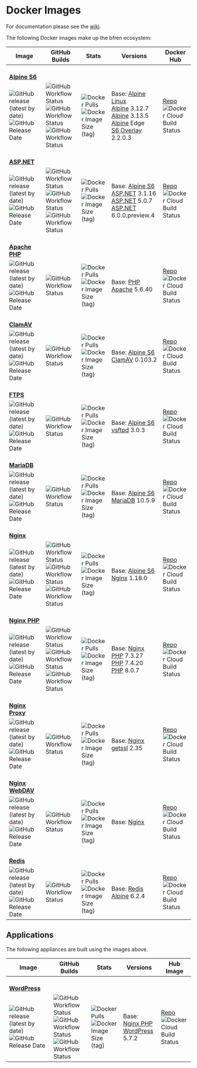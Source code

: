 # Docker Images

For documentation please see the [wiki](https://github.com/bfren/docker/wiki).

The following Docker images make up the bfren ecosystem:

| Image                                                                                                                                                                                                                 | GitHub Builds                                                                                                                                                                                                                                                                                                                                                                                                          | Stats                                                                                                                                                                                             | Versions                                                                                                                                                                                                                                                                           | Docker Hub                                                                                                                                                      |
| --------------------------------------------------------------------------------------------------------------------------------------------------------------------------------------------------------------------- | ---------------------------------------------------------------------------------------------------------------------------------------------------------------------------------------------------------------------------------------------------------------------------------------------------------------------------------------------------------------------------------------------------------------------- | ------------------------------------------------------------------------------------------------------------------------------------------------------------------------------------------------- | ---------------------------------------------------------------------------------------------------------------------------------------------------------------------------------------------------------------------------------------------------------------------------------- | --------------------------------------------------------------------------------------------------------------------------------------------------------------- |
| <br/>[**Alpine S6**](https://github.com/bfren/docker-alpine-s6)
| ![GitHub release (latest by date)](https://img.shields.io/github/v/release/bfren/docker-alpine-s6)<br/>![GitHub Release Date](https://img.shields.io/github/release-date/bencgreen/docker-alpine-s6?label=when)       | ![GitHub Workflow Status](https://img.shields.io/github/workflow/status/bfren/docker-alpine-s6/dev-alpine3_12?label=alpine+3.12&logo=alpine)<br/>![GitHub Workflow Status](https://img.shields.io/github/workflow/status/bfren/docker-alpine-s6/dev-alpine3_13?label=alpine+3.13)<br/>![GitHub Workflow Status](https://img.shields.io/github/workflow/status/bfren/docker-alpine-s6/dev-alpineedge?label=alpine+edge) | ![Docker Pulls](https://img.shields.io/docker/pulls/bfren/alpine-s6?label=pulls)<br/>![Docker Image Size (tag)](https://img.shields.io/docker/image-size/bfren/alpine-s6/latest?label=size)       | Base: [Alpine Linux](https://github.com/alpinelinux/docker-alpine)<br/>[Alpine](https://alpinelinux.org/) 3.12.7<br/>[Alpine](https://alpinelinux.org/) 3.13.5<br/>[Alpine](https://alpinelinux.org/) Edge<br/>[S6 Overlay](https://github.com/just-containers/s6-overlay) 2.2.0.3 | [Repo](https://hub.docker.com/r/bfren/alpine-s6)<br/>![Docker Cloud Build Status](https://img.shields.io/docker/cloud/build/bfren/alpine-s6?label=docker)       |
| <br/>[**ASP.NET**](https://github.com/bfren/docker-aspnet)
| ![GitHub release (latest by date)](https://img.shields.io/github/v/release/bfren/docker-aspnet)<br/>![GitHub Release Date](https://img.shields.io/github/release-date/bencgreen/docker-aspnet?label=when)             | ![GitHub Workflow Status](https://img.shields.io/github/workflow/status/bfren/docker-aspnet/dev-3_1?label=.NET+Core+3.1)<br/>![GitHub Workflow Status](https://img.shields.io/github/workflow/status/bfren/docker-aspnet/dev-5_0?label=.NET+Core+5.0)<br/>![GitHub Workflow Status](https://img.shields.io/github/workflow/status/bfren/docker-aspnet/dev-6_0?label=.NET+6.0)                                          | ![Docker Pulls](https://img.shields.io/docker/pulls/bfren/aspnet?label=pulls)<br/>![Docker Image Size (tag)](https://img.shields.io/docker/image-size/bfren/aspnet/latest?label=size)             | Base: [Alpine S6](https://github.com/bfren/docker-alpine-s6)<br/>[ASP.NET](https://dotnet.microsoft.com/apps/aspnet) 3.1.16<br/>[ASP.NET](https://dotnet.microsoft.com/apps/aspnet) 5.0.7<br/>[ASP.NET](https://dotnet.microsoft.com/apps/aspnet) 6.0.0.preview.4                  | [Repo](https://hub.docker.com/r/bfren/aspnet)<br/>![Docker Cloud Build Status](https://img.shields.io/docker/cloud/build/bfren/aspnet?label=docker)             |
| <br/>[**Apache PHP**](https://github.com/bfren/docker-apache-php)
| ![GitHub release (latest by date)](https://img.shields.io/github/v/release/bfren/docker-apache-php)<br/>![GitHub Release Date](https://img.shields.io/github/release-date/bencgreen/docker-apache-php?label=when)     | ![GitHub Workflow Status](https://img.shields.io/github/workflow/status/bfren/docker-apache-php/dev-5_6?label=PHP+5.6)                                                                                                                                                                                                                                                                                                 | ![Docker Pulls](https://img.shields.io/docker/pulls/bfren/apache-php?label=pulls)<br/>![Docker Image Size (tag)](https://img.shields.io/docker/image-size/bfren/apache-php/latest?label=size)     | Base: [PHP Apache](https://github.com/docker-library/php) 5.6.40                                                                                                                                                                                                                   | [Repo](https://hub.docker.com/r/bfren/apache-php)<br/>![Docker Cloud Build Status](https://img.shields.io/docker/cloud/build/bfren/apache-php?label=docker)     |
| <br/>[**ClamAV**](https://github.com/bfren/docker-clamav)
| ![GitHub release (latest by date)](https://img.shields.io/github/v/release/bfren/docker-clamav)<br/>![GitHub Release Date](https://img.shields.io/github/release-date/bencgreen/docker-clamav?label=when)             | ![GitHub Workflow Status](https://img.shields.io/github/workflow/status/bfren/docker-clamav/dev)                                                                                                                                                                                                                                                                                                                       | ![Docker Pulls](https://img.shields.io/docker/pulls/bfren/clamav?label=pulls)<br/>![Docker Image Size (tag)](https://img.shields.io/docker/image-size/bfren/clamav/latest?label=size)             | Base: [Alpine S6](https://github.com/bfren/docker-alpine-s6)<br/>[ClamAV](https://www.clamav.net) 0.103.2                                                                                                                                                                          | [Repo](https://hub.docker.com/r/bfren/clamav)<br/>![Docker Cloud Build Status](https://img.shields.io/docker/cloud/build/bfren/clamav?label=docker)             |
| <br/>[**FTPS**](https://github.com/bfren/docker-ftps)
| ![GitHub release (latest by date)](https://img.shields.io/github/v/release/bfren/docker-ftps)<br/>![GitHub Release Date](https://img.shields.io/github/release-date/bencgreen/docker-ftps?label=when)                 | ![GitHub Workflow Status](https://img.shields.io/github/workflow/status/bfren/docker-ftps/dev)                                                                                                                                                                                                                                                                                                                         | ![Docker Pulls](https://img.shields.io/docker/pulls/bfren/ftps?label=pulls)<br/>![Docker Image Size (tag)](https://img.shields.io/docker/image-size/bfren/ftps/latest?label=size)                 | Base: [Alpine S6](https://github.com/bfren/docker-alpine-s6)<br/>[vsftpd](https://security.appspot.com/vsftpd.html) 3.0.3                                                                                                                                                          | [Repo](https://hub.docker.com/r/bfren/ftps)<br/>![Docker Cloud Build Status](https://img.shields.io/docker/cloud/build/bfren/ftps?label=docker)                 |
| <br/>[**MariaDB**](https://github.com/bfren/docker-mariadb)
| ![GitHub release (latest by date)](https://img.shields.io/github/v/release/bfren/docker-mariadb)<br/>![GitHub Release Date](https://img.shields.io/github/release-date/bencgreen/docker-mariadb?label=when)           | ![GitHub Workflow Status](https://img.shields.io/github/workflow/status/bfren/docker-mariadb/dev)                                                                                                                                                                                                                                                                                                                      | ![Docker Pulls](https://img.shields.io/docker/pulls/bfren/mariadb?label=pulls)<br/>![Docker Image Size (tag)](https://img.shields.io/docker/image-size/bfren/mariadb/latest?label=size)           | Base: [Alpine S6](https://github.com/bfren/docker-alpine-s6)<br/>[MariaDB](https://mariadb.org) 10.5.9                                                                                                                                                                             | [Repo](https://hub.docker.com/r/bfren/mariadb)<br/>![Docker Cloud Build Status](https://img.shields.io/docker/cloud/build/bfren/mariadb?label=docker)           |
| <br/>[**Nginx**](https://github.com/bfren/docker-nginx)
| ![GitHub release (latest by date)](https://img.shields.io/github/v/release/bfren/docker-nginx)<br/>![GitHub Release Date](https://img.shields.io/github/release-date/bencgreen/docker-nginx?label=when)               | ![GitHub Workflow Status](https://img.shields.io/github/workflow/status/bfren/docker-nginx/dev-alpine3_12?label=alpine+3.12)<br/>![GitHub Workflow Status](https://img.shields.io/github/workflow/status/bfren/docker-nginx/dev-alpine3_13?label=alpine+3.13)<br/>![GitHub Workflow Status](https://img.shields.io/github/workflow/status/bfren/docker-nginx/dev-alpineedge?label=alpine+edge)                         | ![Docker Pulls](https://img.shields.io/docker/pulls/bfren/nginx?label=pulls)<br/>![Docker Image Size (tag)](https://img.shields.io/docker/image-size/bfren/nginx/latest?label=size)               | Base: [Alpine S6](https://github.com/bfren/docker-alpine-s6)<br/>[Nginx](https://nginx.org/en/) 1.18.0                                                                                                                                                                             | [Repo](https://hub.docker.com/r/bfren/nginx)<br/>![Docker Cloud Build Status](https://img.shields.io/docker/cloud/build/bfren/nginx?label=docker)               |
| <br/>[**Nginx PHP**](https://github.com/bfren/docker-nginx-php)
| ![GitHub release (latest by date)](https://img.shields.io/github/v/release/bfren/docker-nginx-php)<br/>![GitHub Release Date](https://img.shields.io/github/release-date/bencgreen/docker-nginx-php?label=when)       | ![GitHub Workflow Status](https://img.shields.io/github/workflow/status/bfren/docker-nginx-php/dev-7_3?label=PHP+7.3)<br/>![GitHub Workflow Status](https://img.shields.io/github/workflow/status/bfren/docker-nginx-php/dev-7_4?label=PHP+7.4)<br/>![GitHub Workflow Status](https://img.shields.io/github/workflow/status/bfren/docker-nginx-php/dev-8_0?label=PHP+8.0)                                              | ![Docker Pulls](https://img.shields.io/docker/pulls/bfren/nginx-php?label=pulls)<br/>![Docker Image Size (tag)](https://img.shields.io/docker/image-size/bfren/nginx-php/latest?label=size)       | Base: [Nginx](https://github.com/bfren/docker-nginx)<br/>[PHP](https://php.net) 7.3.27<br/>[PHP](https://php.net) 7.4.20<br/>[PHP](https://php.net) 8.0.7                                                                                                                          | [Repo](https://hub.docker.com/r/bfren/nginx-php)<br/>![Docker Cloud Build Status](https://img.shields.io/docker/cloud/build/bfren/nginx-php?label=docker)       |
| <br/>[**Nginx Proxy**](https://github.com/bfren/docker-nginx-proxy)
| ![GitHub release (latest by date)](https://img.shields.io/github/v/release/bfren/docker-nginx-proxy)<br/>![GitHub Release Date](https://img.shields.io/github/release-date/bencgreen/docker-nginx-proxy?label=when)   | ![GitHub Workflow Status](https://img.shields.io/github/workflow/status/bfren/docker-nginx-proxy/dev)                                                                                                                                                                                                                                                                                                                  | ![Docker Pulls](https://img.shields.io/docker/pulls/bfren/nginx-proxy?label=pulls)<br/>![Docker Image Size (tag)](https://img.shields.io/docker/image-size/bfren/nginx-proxy/latest?label=size)   | Base: [Nginx](https://github.com/bfren/docker-nginx)<br/>[getssl](https://github.com/srvrco/getssl) 2.35                                                                                                                                                                           | [Repo](https://hub.docker.com/r/bfren/nginx-proxy)<br/>![Docker Cloud Build Status](https://img.shields.io/docker/cloud/build/bfren/nginx-proxy?label=docker)   |
| <br/>[**Nginx WebDAV**](https://github.com/bfren/docker-nginx-webdav)
| ![GitHub release (latest by date)](https://img.shields.io/github/v/release/bfren/docker-nginx-webdav)<br/>![GitHub Release Date](https://img.shields.io/github/release-date/bencgreen/docker-nginx-webdav?label=when) | ![GitHub Workflow Status](https://img.shields.io/github/workflow/status/bfren/docker-nginx-webdav/dev)                                                                                                                                                                                                                                                                                                                 | ![Docker Pulls](https://img.shields.io/docker/pulls/bfren/nginx-webdav?label=pulls)<br/>![Docker Image Size (tag)](https://img.shields.io/docker/image-size/bfren/nginx-webdav/latest?label=size) | Base: [Nginx](https://github.com/bfren/docker-webdav)                                                                                                                                                                                                                              | [Repo](https://hub.docker.com/r/bfren/nginx-webdav)<br/>![Docker Cloud Build Status](https://img.shields.io/docker/cloud/build/bfren/nginx-webdav?label=docker) |
| <br/>[**Redis**](https://github.com/bfren/docker-redis)
| ![GitHub release (latest by date)](https://img.shields.io/github/v/release/bfren/docker-redis)<br/>![GitHub Release Date](https://img.shields.io/github/release-date/bencgreen/docker-redis?label=when)               | ![GitHub Workflow Status](https://img.shields.io/github/workflow/status/bfren/docker-redis/dev)                                                                                                                                                                                                                                                                                                                        | ![Docker Pulls](https://img.shields.io/docker/pulls/bfren/redis?label=pulls)<br/>![Docker Image Size (tag)](https://img.shields.io/docker/image-size/bfren/redis/latest?label=size)               | Base: [Redis Alpine](https://github.com/docker-library/redis) 6.2.4                                                                                                                                                                                                                | [Repo](https://hub.docker.com/r/bfren/redis)<br/>![Docker Cloud Build Status](https://img.shields.io/docker/cloud/build/bfren/redis?label=docker)               |

## Applications

The following appliances are built using the images above.

| Image                                                                                                                                                                                                           | GitHub Builds                                                                                                                                                                                                                                                                                                                                                                      | Stats                                                                                                                                                                                       | Versions                                                                                                  | Hub Image                                                                                                                                                 |
| --------------------------------------------------------------------------------------------------------------------------------------------------------------------------------------------------------------- | ---------------------------------------------------------------------------------------------------------------------------------------------------------------------------------------------------------------------------------------------------------------------------------------------------------------------------------------------------------------------------------- | ------------------------------------------------------------------------------------------------------------------------------------------------------------------------------------------- | --------------------------------------------------------------------------------------------------------- | --------------------------------------------------------------------------------------------------------------------------------------------------------- |
| <br/>[**WordPress**](https://github.com/bfren/docker-wordpress)
| ![GitHub release (latest by date)](https://img.shields.io/github/v/release/bfren/docker-wordpress)<br/>![GitHub Release Date](https://img.shields.io/github/release-date/bencgreen/docker-wordpress?label=when) | ![GitHub Workflow Status](https://img.shields.io/github/workflow/status/bfren/docker-wordpress/dev-php7_3?label=PHP+7.3)<br/>![GitHub Workflow Status](https://img.shields.io/github/workflow/status/bfren/docker-wordpress/dev-php7_4?label=PHP+7.4)<br/>![GitHub Workflow Status](https://img.shields.io/github/workflow/status/bfren/docker-wordpress/dev-php8_0?label=PHP+8.0) | ![Docker Pulls](https://img.shields.io/docker/pulls/bfren/wordpress?label=pulls)<br/>![Docker Image Size (tag)](https://img.shields.io/docker/image-size/bfren/wordpress/latest?label=size) | Base: [Nginx PHP](https://github.com/bfren/docker-nginx-php)<br/>[WordPress](https://wordpress.org) 5.7.2 | [Repo](https://hub.docker.com/r/bfren/wordpress)<br/>![Docker Cloud Build Status](https://img.shields.io/docker/cloud/build/bfren/wordpress?label=docker) |
